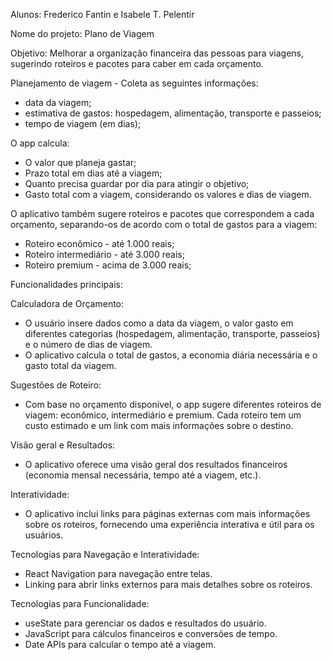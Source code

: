 Alunos: Frederico Fantin e Isabele T. Pelentir

Nome do projeto: Plano de Viagem

Objetivo: 
Melhorar a organização financeira das pessoas para viagens, sugerindo roteiros e pacotes para caber em cada orçamento.

Planejamento de viagem - Coleta as seguintes informações:
- data da viagem;
- estimativa de gastos: hospedagem, alimentação, transporte e passeios;
- tempo de viagem (em dias);

O app calcula: 
- O valor que planeja gastar;
- Prazo total em dias até a viagem;
- Quanto precisa guardar por dia para atingir o objetivo;
- Gasto total com a viagem, considerando os valores e dias de viagem.

O aplicativo também sugere roteiros e pacotes que correspondem a cada orçamento, separando-os de acordo com o total de gastos para a viagem: 
- Roteiro econômico - até 1.000 reais;
- Roteiro intermediário - até 3.000 reais;
- Roteiro premium - acima de 3.000 reais;

Funcionalidades principais:

Calculadora de Orçamento:
- O usuário insere dados como a data da viagem, o valor gasto em diferentes categorias (hospedagem, alimentação, transporte, passeios) e o número de dias de viagem.
- O aplicativo calcula o total de gastos, a economia diária necessária e o gasto total da viagem.

Sugestões de Roteiro:
- Com base no orçamento disponível, o app sugere diferentes roteiros de viagem: econômico, intermediário e premium. Cada roteiro tem um custo estimado e um link com mais informações sobre o destino.

Visão geral e Resultados:
- O aplicativo oferece uma visão geral dos resultados financeiros (economia mensal necessária, tempo até a viagem, etc.).

Interatividade:
- O aplicativo inclui links para páginas externas com mais informações sobre os roteiros, fornecendo uma experiência interativa e útil para os usuários.


Tecnologias para Navegação e Interatividade:
- React Navigation para navegação entre telas.
- Linking para abrir links externos para mais detalhes sobre os roteiros.

Tecnologias para Funcionalidade:
- useState para gerenciar os dados e resultados do usuário.
- JavaScript para cálculos financeiros e conversões de tempo.
- Date APIs para calcular o tempo até a viagem.

